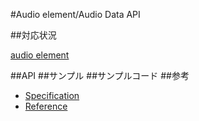 #Audio element/Audio Data API

##対応状況

[audio element](http://caniuse.com/#feat=audio)

##API
##サンプル
##サンプルコード
##参考

- [Specification](http://www.whatwg.org/specs/web-apps/current-work/multipage/the-video-element.html#audio)
- [Reference](http://www.w3.org/wiki/HTML/Elements/audio)
